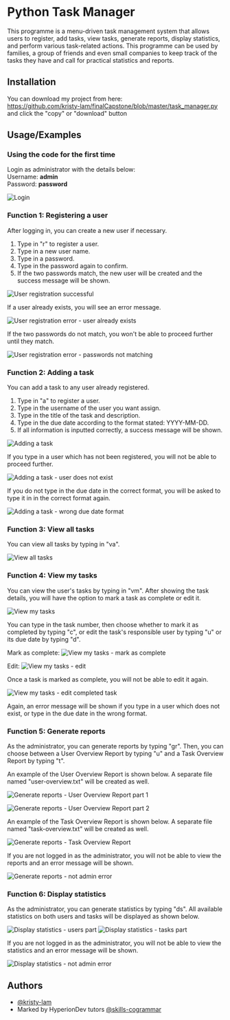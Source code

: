 
# Python Task Manager

This programme is a menu-driven task management system that allows users to register, add tasks, view tasks, generate reports, display statistics, and perform various task-related actions. This programme can be used by families, a group of friends and even small companies to keep track of the tasks they have and call for practical statistics and reports.
## Installation

You can download my project from here:  
<https://github.com/kristy-lam/finalCapstone/blob/master/task_manager.py>  
and click the "copy" or "download" button
## Usage/Examples

### Using the code for the first time
Login as administrator with the details below:  
Username: **admin**  
Password: **password**  

![Login](/login.png)  

### Function 1: Registering a user
After logging in, you can create a new user if necessary.  
1. Type in "r" to register a user.
2. Type in a new user name.
3. Type in a password.
4. Type in the password again to confirm.
5. If the two passwords match, the new user will be created and the success message will be shown.

![User registration successful](/register-success.png)

If a user already exists, you will see an error message.  

![User registration error - user already exists](/register-error1.png)

If the two passwords do not match, you won't be able to proceed further until they match.

![User registration error - passwords not matching](/register-error2.png)

### Function 2: Adding a task

You can add a task to any user already registered.
1. Type in "a" to register a user.
2. Type in the username of the user you want assign.
3. Type in the title of the task and description.
4. Type in the due date according to the format stated: YYYY-MM-DD.
5. If all information is inputted correctly, a success message will be shown.

![Adding a task](/add-success.png)

If you type in a user which has not been registered, you will not be able to proceed further.

![Adding a task - user does not exist](/add-error1.png)

If you do not type in the due date in the correct format, you will be asked to type it in in the correct format again.

![Adding a task - wrong due date format](/add-error2.png)

### Function 3: View all tasks

You can view all tasks by typing in "va".

![View all tasks](/viewall.png)

### Function 4: View my tasks

You can view the user's tasks by typing in "vm". After showing the task details, you will have the option to mark a task as complete or edit it.

![View my tasks](/viewmy.png)

You can type in the task number, then choose whether to mark it as completed by typing "c", or edit the task's responsible user by typing "u" or its due date by typing "d".   

Mark as complete:
![View my tasks - mark as complete](/viewmy-complete.png)

Edit:
![View my tasks - edit](/viewmy-edit.png)

Once a task is marked as complete, you will not be able to edit it again.    

![View my tasks - edit completed task](/viewmy-edit-error1.png)

Again, an error message will be shown if you type in a user which does not exist, or type in the due date in the wrong format.

### Function 5: Generate reports

As the administrator, you can generate reports by typing "gr". Then, you can choose between a User Overview Report by typing "u" and a Task Overview Report by typing "t".

An example of the User Overview Report is shown below. A separate file named "user-overview.txt" will be created as well.

![Generate reports - User Overview Report part 1](/report-user1.png)

![Generate reports - User Overview Report part 2](/report-user2.png)

An example of the Task Overview Report is shown below. A separate file named "task-overview.txt" will be created as well.

![Generate reports - Task Overview Report](/report-task.png)

If you are not logged in as the administrator, you will not be able to view the reports and an error message will be shown.

![Generate reports - not admin error](/report-error.png)

### Function 6: Display statistics

As the administrator, you can generate statistics by typing "ds". All available statistics on both users and tasks will be displayed as shown below.

![Display statistics - users part](/stat-users.png)
![Display statistics - tasks part](/stat-tasks.png)

If you are not logged in as the administrator, you will not be able to view the statistics and an error message will be shown.

![Display statistics - not admin error](/stat-error.png)

## Authors

- [@kristy-lam](https://www.github.com/kristy-lam)
- Marked by HyperionDev tutors [@skills-cogrammar](https://github.com/skills-cogrammar)
